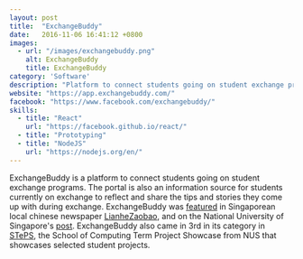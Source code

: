 ```yaml
---
layout: post
title:  "ExchangeBuddy"
date:   2016-11-06 16:41:12 +0800
images:
  - url: "/images/exchangebuddy.png"
    alt: ExchangeBuddy
    title: ExchangeBuddy
category: 'Software'
description: "Platform to connect students going on student exchange programs"
website: "https://app.exchangebuddy.com/"
facebook: "https://www.facebook.com/exchangebuddy/"
skills: 
  - title: "React"
    url: "https://facebook.github.io/react/"
  - title: "Prototyping"
  - title: "NodeJS"
    url: "https://nodejs.org/en/"
---
```

ExchangeBuddy is a platform to connect students going on student exchange programs. The portal is also an information source for students currently on exchange to reflect and share the tips and stories they come up with during exchange. ExchangeBuddy was [featured](https://www.facebook.com/exchangebuddy/posts/790833187723168) in Singaporean local chinese newspaper [LianheZaobao](http://www.zaobao.com.sg/), and on the National University of Singapore's [post](https://www.facebook.com/exchangebuddy/posts/806537456152741). ExchangeBuddy also came in 3rd in its category in [STePS](http://isteps.comp.nus.edu.sg/event/10th-steps), the School of Computing Term Project Showcase from NUS that showcases selected student projects.
